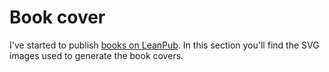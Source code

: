 # Book cover

I've started to publish [books on LeanPub](https://leanpub.com/u/szabgab). In this section you'll find the SVG images used to generate the book covers.


